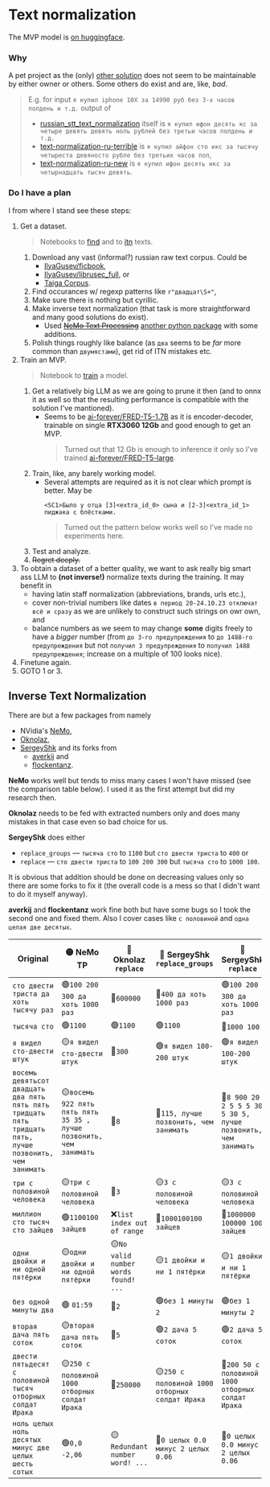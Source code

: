 # Text normalization

The MVP model is [on huggingface](https://huggingface.co/saarus72/russian_text_normalizer).

### Why

A pet project as the (only) [other solution](https://github.com/snakers4/russian_stt_text_normalization) does not seem to be maintainable by either owner or others. Some others do exist and are, like, *bad*.

> E.g. for input `я купил iphone 10X за 14990 руб без 3-x часов полдень и т.д.` output of
> * [russian_stt_text_normalization](https://github.com/snakers4/russian_stt_text_normalization) itself is `я купил ифон десять кс за четыре девять девять ноль рублей без третьи часов полдень и т.д.`
> * [text-normalization-ru-terrible](https://huggingface.co/maximxls/text-normalization-ru-terrible) is `я купил айфон сто икс за тысячу четыреста девяносто рубле без третьих часов пол`,
> * [text-normalization-ru-new](https://huggingface.co/alexue4/text-normalization-ru-new) is `я купил ифон десять икс за четырнадцать тысяч девять`.

### Do I have a plan

I from where I stand see these steps:

1. Get a dataset.
    > Notebooks to [find](./work/dataset/1_find_numbers.ipynb) and to [itn](./work/dataset/2b_inverse_normalize.ipynb) texts.
    1. Download any vast (informal?) russian raw text corpus. Could be
        * [IlyaGusev/ficbook](https://huggingface.co/datasets/IlyaGusev/ficbook),
        * [IlyaGusev/librusec_full](https://huggingface.co/datasets/IlyaGusev/librusec_full), or
        * [Taiga Corpus](https://tatianashavrina.github.io/taiga_site).
    1. Find occurances w/ regexp patterns like `r"двадцат\S+"`, 
    1. Make sure there is nothing but cyrillic.
    1. Make inverse text normalization (that task is more straightforward and many good solutions do exist).
        * Used ~~[NeMo Text Processing](https://github.com/NVIDIA/NeMo-text-processing)~~ [another python package](https://github.com/flockentanz/word_to_number_ru) with some additions.
    1. Polish things roughly like balance (as `два` seems to be *far* more common than `двумястами`), get rid of ITN mistakes etc.
1. Train an MVP.
    > Notebook to [train](./work/train/train.ipynb) a model.
    1. Get a relatively big LLM as we are going to prune it then (and to onnx it as well so that the resulting performance is compatible with the solution I've mantioned).
        * Seems to be [ai-forever/FRED-T5-1.7B](https://huggingface.co/ai-forever/FRED-T5-1.7B) as it is encoder-decoder, trainable on single **RTX3060 12Gb** and good enough to get an MVP.
            > Turned out that 12 Gb is enough to inference it only so I've trained [ai-forever/FRED-T5-large](https://huggingface.co/ai-forever/FRED-T5-large).
    1. Train, like, any barely working model.
        * Several attempts are required as it is not clear which prompt is better. May be
            ```
            <SC1>Было у отца [3]<extra_id_0> сына и [2-3]<extra_id_1> пиджака с блёстками.
            ```
            > Turned out the pattern below works well so I've made no experiments here.
    1. Test and analyze.
    1. ~~Regret deeply.~~
1. To obtain a dataset of a better quality, we want to ask really big smart ass LLM to **(not inverse!)** normalize texts during the training. It may benefit in
    * having latin staff normalization (abbreviations, brands, urls etc.),
    * cover non-trivial numbers like dates `в период 20-24.10.23 отключат всё и сразу` as we are unlikely to construct such strings on owr own, and
    * balance numbers as we seem to may change **some** digits freely to have a *bigger* number (from `до 3-го предупреждения` to `до 1488-го предупреждения` but not  `получил 3 предупреждения` to `получил 1488 предупреждения`; increase on a multiple of 100 looks nice).
1. Finetune again.
1. GOTO 1 or 3.

## Inverse Text Normalization

There are but a few packages from namely 
* NVidia's [NeMo](https://github.com/NVIDIA/NeMo-text-processing),
* [Oknolaz](https://github.com/Oknolaz/Russian_w2n),
* [SergeyShk](https://github.com/SergeyShk/Word-to-Number-Russian) and its forks from
    * [averkij](https://github.com/averkij/Word-to-Number-Russian) and
    * [flockentanz](https://github.com/flockentanz/word_to_number_ru).

**NeMo** works well but tends to miss many cases I won't have missed (see the comparison table below). I used it as the first attempt but did my research then.

**Oknolaz** needs to be fed with extracted numbers only and does many mistakes in that case even so bad choice for us.

**SergeyShk** does either
* `replace_groups` — `тысяча сто` to `1100` but `сто двести триста` to `400` or
* `replace` — `сто двести триста` to `100 200 300` but `тысяча сто` to `1000 100`.

It is obvious that addition should be done on decreasing values only so there are some forks to fix it (the overall code is a mess so that I didn't want to do it myself anyway).

**averkij** and **flockentanz** work fine both but have some bugs so I took the second one and fixed them. Also I cover cases like `с половиной` and `одна целая две десятых`.

| Original | 🟡 NeMo TP | 🔴 Oknolaz `replace` | 🔴 SergeyShk `replace_groups` | 🔴 SergeyShk `replace` | 🔴 averkij `replace` | 🔴 flockentanz `replace_groups_sa` | 🟢 flockentanz fixed |
|--|--|--|--|--|--|--|--|
| `сто двести триста да хоть тысячу раз` | 🟢`100 200 300 да хоть 1000 раз` | 🔴`600000` | 🔴`400 да хоть 1000 раз` | 🟢`100 200 300 да хоть 1000 раз` | 🔴`10200 300 да хоть 1000 раз` | 🟢`100 200 300 да хоть 1000 раз` | 🟢`100 200 300 да хоть 1000 раз` |
| `тысяча сто` | 🟢`1100` | 🟢`1100` | 🟢`1100` | 🔴`1000 100` | 🟢`1100` | 🟢`1100` | 🟢`1100` |
| `я видел сто-двести штук` | 🟡`я видел сто-двести штук` | 🔴`300` | 🟢`я видел 100-200 штук` | 🟢`я видел 100-200 штук` | 🟢`я видел 100-200 штук` | 🟢`я видел 100-200 штук` | 🟢`я видел 100-200 штук` |
| `восемь девятьсот двадцать два пять пять пять тридцать пять тридцать пять, лучше позвонить, чем занимать` | 🟡`восемь 922 пять пять пять 35 35 , лучше позвонить, чем занимать` | 🔴`8` | 🔴`115, лучше позвонить, чем занимать` | 🔴`8 900 20 2 5 5 5 30 5 30 5, лучше позвонить, чем занимать` | 🟢`8 922 5 5 5 35 35, лучше позвонить, чем занимать` | 🟢`8 922 5 5 5 35 35, лучше позвонить, чем занимать` | 🟢`8 922 5 5 5 35 35, лучше позвонить, чем занимать` |
| `три с половиной человека` | 🟡`три с половиной человека` | 🔴`3` | 🟡`3 с половиной человека` | 🟡`3 с половиной человека` | 🟢`3.5 человека` | 🟡`3 с половиной человека` | 🟢`3.5 человека` |
| `миллион сто тысяч сто зайцев` | 🟢`1100100 зайцев` | ❌`list index out of range` | 🔴`1000100100 зайцев` | 🔴`1000000 100000 100 зайцев` | `1100100 зайцев` | 🔴`1000100100 зайцев` | 🟢`1100100 зайцев` |
| `одни двойки и ни одной пятёрки` | 🟡`одни двойки и ни одной пятёрки` | 🟡`No valid number words found! ...` | 🟡`1 двойки и ни 1 пятёрки` | 🟡`1 двойки и ни 1 пятёрки` | 🟡`1 двойки и ни 1 пятёрки` | 🟡`1 двойки и ни 1 пятёрки` | 🟡`1 двойки и ни 1 пятёрки` |
| `без одной минуты два` |🟢 `01:59` | 🔴`2` | 🟢`без 1 минуты 2` | 🟢`без 1 минуты 2` | 🟢`без 1 минуты 2` | 🟢`без 1 минуты 2` | 🟢`без 1 минуты 2` |
| `вторая дача пять соток` | 🟡`вторая дача пять соток` | 🔴`5` | 🟢`2 дача 5 соток` | 🟢`2 дача 5 соток` | 🟢`2 дача 5 соток` | 🟢`2 дача 5 соток` | 🟢`2 дача 5 соток` |
| `двести пятьдесят с половиной тысяч отборных солдат Ирака` | 🟡`250 с половиной 1000 отборных солдат Ирака` | 🔴`250000` | 🟡`250 с половиной 1000 отборных солдат Ирака` | 🔴`200 50 с половиной 1000 отборных солдат Ирака` | 🔴`2050000.5 отборных солдат Ирака` | 🟡`250 с половиной 1000 отборных солдат Ирака` | 🟢`250500 отборных солдат Ирака` |
| `ноль целых ноль десятых минус две целых шесть сотых` | 🟢`0,0 -2,06` | 🟡`Redundant number word! ...` | 🔴`0 целых 0.0 минус 2 целых 0.06` | 🔴`0 целых 0.0 минус 2 целых 0.06` | 🔴`0 целых 0.0 минус 2 целых 0.06` | 🔴`0 целых 0.0 минус 2 целых 0.06` | 🟢`0 минус 2.06` |